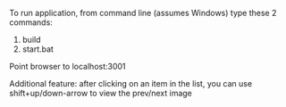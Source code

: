 To run application, from command line (assumes Windows) type these 2 commands:

1. build
2. start.bat

Point browser to localhost:3001

Additional feature: after clicking on an item in the list, you can use shift+up/down-arrow to view the prev/next image
